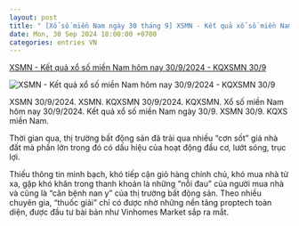 ```yaml
---
layout: post
title: " [Xổ số miền Nam ngày 30 tháng 9] XSMN - Kết quả xổ số miền Nam hôm nay 30/9/2024 - KQXSMN 30/9"
date: Mon, 30 Sep 2024 18:00:00 +0700
categories: entries VN
---
```

[XSMN - Kết quả xổ số miền Nam hôm nay 30/9/2024 - KQXSMN 30/9](https://phapluatxahoi.kinhtedothi.vn/xsmn-ket-qua-xo-so-mien-nam-hom-nay-3092024-kqxsmn-309-396417.html)

![XSMN - Kết quả xổ số miền Nam hôm nay 30/9/2024 - KQXSMN 30/9](https://phapluatxahoi.kinhtedothi.vn/stores/news_dataimages/2024/092024/13/11/in_social/30f14ba5b709d0a67ba4d47f38978a1c.jpg?randTime=1727748241)

XSMN 30/9/2024. XSMN. KQXSMN 30/9/2024. KQXSMN. Xổ số miền Nam hôm nay 30/9/2024. Kết quả xổ số miền Nam ngày 30/9. XSMN 30/9. KQXS miền Nam.

Thời gian qua, thị trường bất động sản đã trải qua nhiều “cơn sốt” giá nhà đất mà phần lớn trong đó có dấu hiệu của hoạt động đầu cơ, lướt sóng, trục lợi.

Thiếu thông tin minh bạch, khó tiếp cận giỏ hàng chính chủ, khó mua nhà từ xa, gặp khó khăn trong thanh khoản là những “nỗi đau” của người mua nhà và cũng là “căn bệnh nan y” của thị trường bất động sản. Theo nhiều chuyên gia, “thuốc giải” chỉ có được nhờ những nền tảng proptech toàn diện, được đầu tư bài bản như Vinhomes Market sắp ra mắt.

